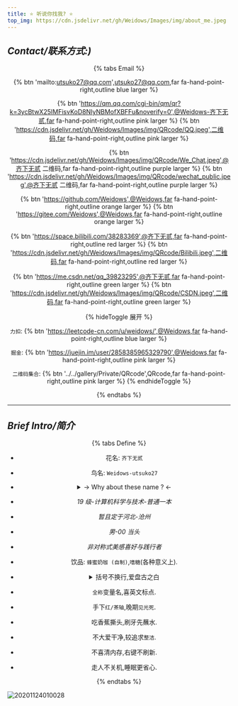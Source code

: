 ```yaml
---
title: ⭐ 听说你找我? ⭐
top_img: https://cdn.jsdelivr.net/gh/Weidows/Images/img/about_me.jpeg
---
```


<!--
 * @Author: Weidows
 * @Date: 2020-07-24 14:07:43
 * @LastEditors: Weidows
 * @LastEditTime: 2022-01-16 17:00:29
 * @FilePath: \Blog-private\source\tags\about.md
-->

## _Contact/联系方式:)_

<center>

{% tabs Email %}

<!-- tab Email@fas fa-tag -->

{% btn 'mailto:utsuko27@qq.com',utsuko27@qq.com,far fa-hand-point-right,outline blue larger %}

<!-- endtab -->

<!-- tab QQ@fas fa-tag -->

{% btn 'https://qm.qq.com/cgi-bin/qm/qr?k=3ycBtwX25IMFisvKoD8NIyNBMofXBFFu&noverify=0',@Weidows-齐下无贰,far fa-hand-point-right,outline pink larger %} {% btn 'https://cdn.jsdelivr.net/gh/Weidows/Images/img/QRcode/QQ.jpeg',二维码,far fa-hand-point-right,outline pink larger %}

<!-- endtab -->

<!-- tab Wechat@fas fa-tag -->

{% btn 'https://cdn.jsdelivr.net/gh/Weidows/Images/img/QRcode/We_Chat.jpeg',@齐下无贰 二维码,far fa-hand-point-right,outline purple larger %} {% btn 'https://cdn.jsdelivr.net/gh/Weidows/Images/img/QRcode/wechat_public.jpeg',@齐下无贰 二维码,far fa-hand-point-right,outline purple larger %}

<!-- endtab -->

<!-- tab Github/Gitee@fas fa-tag -->

{% btn 'https://github.com/Weidows',@Weidows,far fa-hand-point-right,outline orange larger %} {% btn 'https://gitee.com/Weidows',@Weidows,far fa-hand-point-right,outline orange larger %}

<!-- endtab -->

<!-- tab Bilibili@fas fa-tag -->

{% btn 'https://space.bilibili.com/38283369',@齐下无贰,far fa-hand-point-right,outline red larger %} {% btn 'https://cdn.jsdelivr.net/gh/Weidows/Images/img/QRcode/Bilibili.jpeg',二维码,far fa-hand-point-right,outline red larger %}

<!-- endtab -->

<!-- tab CSDN@fas fa-tag -->

{% btn 'https://me.csdn.net/qq_39823295',@齐下无贰,far fa-hand-point-right,outline green larger %} {% btn 'https://cdn.jsdelivr.net/gh/Weidows/Images/img/QRcode/CSDN.jpeg',二维码,far fa-hand-point-right,outline green larger %}

<!-- endtab -->

<!-- tab Others@fas fa-tag -->

{% hideToggle 展开 %}

`力扣`: {% btn 'https://leetcode-cn.com/u/weidows/',@Weidows,far fa-hand-point-right,outline blue larger %}

`掘金`: {% btn 'https://juejin.im/user/2858385965329790',@Weidows,far fa-hand-point-right,outline pink larger %}

`二维码集合`: {% btn '../../gallery/Private/QRcode',QRcode,far fa-hand-point-right,outline pink larger %}
{% endhideToggle %}

<!-- endtab -->

{% endtabs %}

</center>

---

## _Brief Intro/简介_

<center>

{% tabs Define %}

<!-- tab Define@fas fa-tag -->


- 花名: `齐下无贰`

- 鸟名: `Weidows-utsuko27`

- <details>

    <summary> -> Why about these name ? <-</summary>

  ***

  热爱运动,六块腹肌,肚脐下的两块没有 -> 齐下无贰

  伟->Wei + Windows = Weidows (高中昵称,挺喜欢的,一直在沿用)

  utsuko -> 真正意义上瞎起的,译为 -> 凌子

  27 -> 最喜欢的二位十进制数,也是我的生日.

  </details>

<!-- endtab -->

<!-- tab Buff@fas fa-tag -->

- _19 级-计算机科学与技术-普通一本_

- _暂且定于河北-沧州_

- _男-00 当头_

- _非对称式美感喜好与践行者_

<!-- endtab -->

<!-- tab Hobby@fas fa-tag -->

- 饮品: `蜂蜜奶咖 (自制)`,`嗜糖`(各种意义上).

- <details>

    <summary> 括号不换行,爱盘古之白 </summary>

  <img src="https://47i7-my.sharepoint.com/personal/utsuko27_bilibili_hk_cn/Documents/Pictures/bed/post/>

  ***

  </details>

- `全称`变量名,喜英文标点.

- 手下`红/茶轴`,晚期`见光死`.

- 吃香蕉撕头,刷牙先蘸水.

- 不大爱干净,较追求`整洁`.

- 不喜清内存,右键不刷新.

- 走人不关机,睡眠更省心.

<!-- endtab -->

{% endtabs %}

</center>

![20201124010028](https://47i7-my.sharepoint.com/personal/utsuko27_bilibili_hk_cn/Documents/Pictures/bed/post/HigcC3IaqbeFSOW.jpg)
